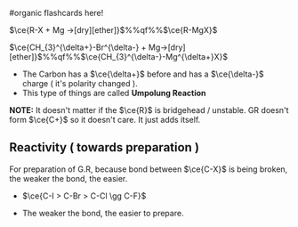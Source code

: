 #organic flashcards here!

$\ce{R-X + Mg ->[dry][ether]}$%%qf%%$\ce{R-MgX}$
<!--SR:!2025-06-28,4,270-->

$\ce{CH_{3}^{\delta+}-Br^{\delta-} + Mg->[dry][ether]}$%%qf%%$\ce{CH_{3}^{\delta-}-Mg^{\delta+}X}$
<!--SR:!2025-06-28,4,270-->
- The Carbon has a $\ce{\delta+}$ before and has a $\ce{\delta-}$ charge ( it's polarity changed ). 
- This type of things are called **Umpolung Reaction** 


**NOTE:** It doesn't matter if the $\ce{R}$ is bridgehead / unstable. GR doesn't form $\ce{C+}$ so it doesn't care. It just adds itself.
## Reactivity ( towards preparation )
For preparation of G.R, because bond between $\ce{C-X}$ is being broken, the weaker the bond, the easier.
- $\ce{C-I > C-Br > C-Cl \gg C-F}$

- The weaker the bond, the easier to prepare.
